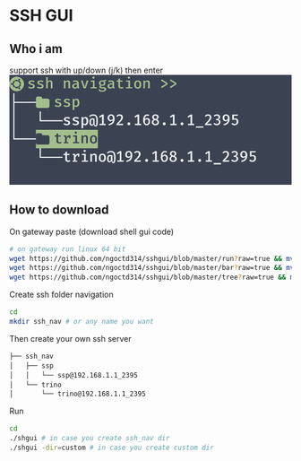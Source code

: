 # SSH GUI

## Who i am

support ssh with up/down (j/k) then enter
![sshgui demo](./result.png)

## How to download

On gateway paste (download shell gui code)

```bash
# on gateway run linux 64 bit
wget https://github.com/ngoctd314/sshgui/blob/master/run?raw=true && mv run\?raw\=true shgui && chmod +x shgui
wget https://github.com/ngoctd314/sshgui/blob/master/bar?raw=true && mv bar\?raw\=true shgui_bar && chmod +x shgui_bar
wget https://github.com/ngoctd314/sshgui/blob/master/tree?raw=true && mv tree\?raw\=true shgui_tree && chmod +x shgui_tree
```


Create ssh folder navigation
```bash
cd
mkdir ssh_nav # or any name you want
```

Then create your own ssh server
```txt
├── ssh_nav
│   ├── ssp
│   │   └── ssp@192.168.1.1_2395
│   └── trino
│       └── trino@192.168.1.1_2395
```

Run
```bash
cd
./shgui # in case you create ssh_nav dir
./shgui -dir=custom # in case you create custom dir
```